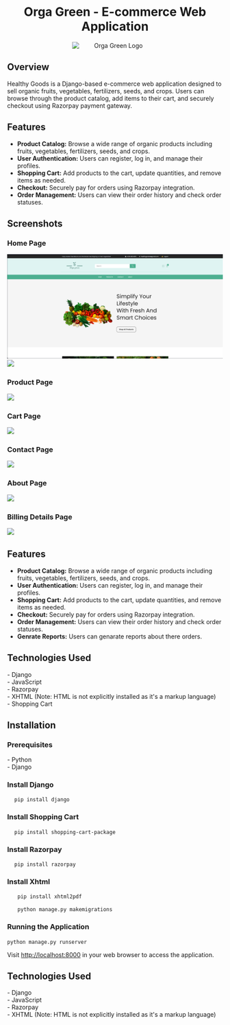 <!DOCTYPE html>
<html lang="en">
<head>
<meta charset="UTF-8">
<meta name="viewport" content="width=device-width, initial-scale=1.0">

</head>
<body>

<h1 align="center">Orga Green - E-commerce Web Application</h1>

<div style="text-align: center;">
    <img src="https://github.com/Jayakodi67/Orga-Green/blob/main/E_shop/static/assets/images/logoMain/logo.png?raw=true" alt="Orga Green Logo" style="display: inline-block; width: 200px;">
</div>

<h2>Overview</h2>
<p>
  Healthy Goods is a Django-based e-commerce web application designed to sell organic fruits, vegetables, fertilizers, seeds, and crops.
  Users can browse through the product catalog, add items to their cart, and securely checkout using Razorpay payment gateway.
</p>

<h2>Features</h2>
<ul>
  <li><strong>Product Catalog:</strong> Browse a wide range of organic products including fruits, vegetables, fertilizers, seeds, and crops.</li>
  <li><strong>User Authentication:</strong> Users can register, log in, and manage their profiles.</li>
  <li><strong>Shopping Cart:</strong> Add products to the cart, update quantities, and remove items as needed.</li>
  <li><strong>Checkout:</strong> Securely pay for orders using Razorpay integration.</li>
  <li><strong>Order Management:</strong> Users can view their order history and check order statuses.</li>
</ul>

<h2>Screenshots</h2>

<h3>Home Page</h3>
<img src="https://github.com/HimanthaD4/Orga-Green-Ecommerce-vegetable-selling-Web-Application-python/blob/main/E_shop/static/assets/images/screenshots/home1.png">
<img src="https://github.com/Jayakodi67/Orga-Green/blob/main/E_shop/static/assets/images/screenshots/home.png?raw=true">




<h3>Product Page</h3>
<img src="https://github.com/Jayakodi67/Orga-Green/blob/main/E_shop/static/assets/images/screenshots/product.png?raw=true">

<h3>Cart Page</h3>
<img src="https://github.com/Jayakodi67/Orga-Green/blob/main/E_shop/static/assets/images/screenshots/cart.png?raw=true">


<h3>Contact Page</h3>
<img src="https://github.com/Jayakodi67/Orga-Green/blob/main/E_shop/static/assets/images/screenshots/contact.png?raw=true">

<h3>About Page</h3>
<img src="https://github.com/Jayakodi67/Orga-Green/blob/main/E_shop/static/assets/images/screenshots/about.png?raw=true">

<h3>Billing Details Page</h3>
<img src="https://github.com/Jayakodi67/Orga-Green/blob/main/E_shop/static/assets/images/screenshots/bill.png?raw=true">


<h2>Features</h2>
<ul>
  <li><strong>Product Catalog:</strong> Browse a wide range of organic products including fruits, vegetables, fertilizers, seeds, and crops.</li>
  <li><strong>User Authentication:</strong> Users can register, log in, and manage their profiles.</li>
  <li><strong>Shopping Cart:</strong> Add products to the cart, update quantities, and remove items as needed.</li>
  <li><strong>Checkout:</strong> Securely pay for orders using Razorpay integration.</li>
  <li><strong>Order Management:</strong> Users can view their order history and check order statuses.</li>
   <li><strong>Genrate Reports:</strong> Users can genarate reports about there orders.</li>
</ul>

<h2>Technologies Used</h2>
<p>
  - Django<br>
  - JavaScript<br>
  - Razorpay<br>
  - XHTML (Note: HTML is not explicitly installed as it's a markup language)<br>
  - Shopping Cart <br>
</p>

<h2>Installation</h2>

<h3>Prerequisites</h3>
<p>
  - Python <br>
  - Django
</p>

<h3>Install Django</h3>
<pre>
  <code>pip install django</code>
</pre>

<h3>Install Shopping Cart</h3>
<pre>
  <code>pip install shopping-cart-package</code>
</pre>

<h3>Install Razorpay</h3>
<pre>
  <code>pip install razorpay</code>
</pre>

<h3>Install Xhtml</h3>
<pre>
  <code> pip install xhtml2pdf </code>
</pre>

<pre>
  <code> python manage.py makemigrations </code>
</pre>


<h3>Running the Application</h3>
<pre><code>python manage.py runserver</code></pre>
<p>Visit <a href="http://localhost:8000">http://localhost:8000</a> in your web browser to access the application.</p>


<h2>Technologies Used</h2>
<p>
  - Django<br>
  - JavaScript<br>
  - Razorpay<br>
  - XHTML (Note: HTML is not explicitly installed as it's a markup language)<br>
</p>

</body>
</html>
